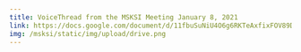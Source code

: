 ```yaml
---
title: VoiceThread from the MSKSI Meeting January 8, 2021
link: https://docs.google.com/document/d/11fbuSuNiU4O6g6RKTeAxfixFOV89Dd1W1wO5CEcbwmQ/edit
img: /msksi/static/img/upload/drive.png
---
```

